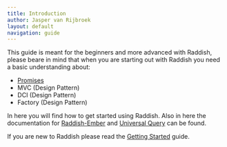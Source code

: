 ```yaml
---
title: Introduction
author: Jasper van Rijbroek
layout: default
navigation: guide
---
```


This guide is meant for the beginners and more advanced with Raddish, please beare in mind that when you are starting out with Raddish you need a basic understanding about:

- [Promises](https://developer.mozilla.org/en/docs/Web/JavaScript/Reference/Global_Objects/Promise)
- MVC (Design Pattern)
- DCI (Design Pattern)
- Factory (Design Pattern)

In here you will find how to get started using Raddish.
Also in here the documentation for <a href="https://github.com/JaspervRijbroek/raddish-ember" target="_blank">Raddish-Ember</a> and <a href="https://github.com/JaspervRijbroek/universal-query" target="_blank">Universal Query</a> can be found.

If you are new to Raddish please read the [Getting Started](/guide/getting-started.html) guide.